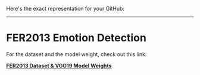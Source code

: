 Here's the exact representation for your GitHub:

---

# FER2013 Emotion Detection

For the dataset and the model weight, check out this link:

[**FER2013 Dataset & VGG19 Model Weights**](https://drive.google.com/drive/folders/1lCP10XZXo_d3oYNevw2BtGDDfLKj-0Tj?usp=sharing)

